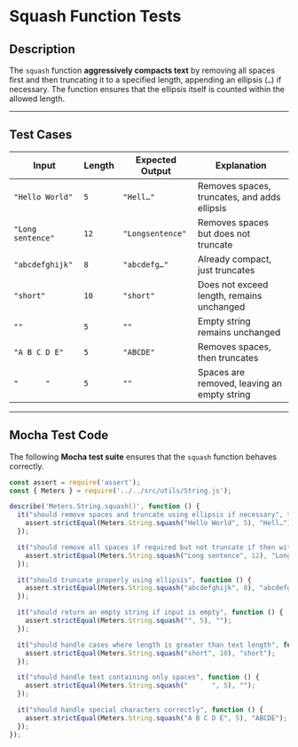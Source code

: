 # Squash Function Tests

## **Description**
The `squash` function **aggressively compacts text** by removing all spaces first and then truncating it to a specified length, appending an ellipsis (`…`) if necessary. The function ensures that the ellipsis itself is counted within the allowed length.

---

## **Test Cases**

| **Input**        | **Length** | **Expected Output** | **Explanation**                                  |
|-----------------|-----------|--------------------|------------------------------------------------|
| `"Hello World"` | `5`       | `"Hell…"`         | Removes spaces, truncates, and adds ellipsis  |
| `"Long sentence"` | `12`     | `"Longsentence"`  | Removes spaces but does not truncate |
| `"abcdefghijk"` | `8`       | `"abcdefg…"`     | Already compact, just truncates |
| `"short"`       | `10`      | `"short"`         | Does not exceed length, remains unchanged |
| `""`           | `5`       | `""`              | Empty string remains unchanged |
| `"A B C D E"`  | `5`       | `"ABCDE"`         | Removes spaces, then truncates |
| `"      "`      | `5`       | `""`              | Spaces are removed, leaving an empty string |

---

## **Mocha Test Code**
The following **Mocha test suite** ensures that the `squash` function behaves correctly.

```javascript
const assert = require('assert');
const { Meters } = require('../../src/utils/String.js');

describe('Meters.String.squash()', function () {
  it("should remove spaces and truncate using ellipsis if necessary", function () {
    assert.strictEqual(Meters.String.squash("Hello World", 5), "Hell…");
  });

  it("should remove all spaces if required but not truncate if then within limit", function () {
    assert.strictEqual(Meters.String.squash("Long sentence", 12), "Longsentence");
  });

  it("should truncate properly using ellipsis", function () {
    assert.strictEqual(Meters.String.squash("abcdefghijk", 8), "abcdefg…");
  });

  it("should return an empty string if input is empty", function () {
    assert.strictEqual(Meters.String.squash("", 5), "");
  });

  it("should handle cases where length is greater than text length", function () {
    assert.strictEqual(Meters.String.squash("short", 10), "short");
  });

  it("should handle text containing only spaces", function () {
    assert.strictEqual(Meters.String.squash("      ", 5), "");
  });

  it("should handle special characters correctly", function () {
    assert.strictEqual(Meters.String.squash("A B C D E", 5), "ABCDE");
  });
});